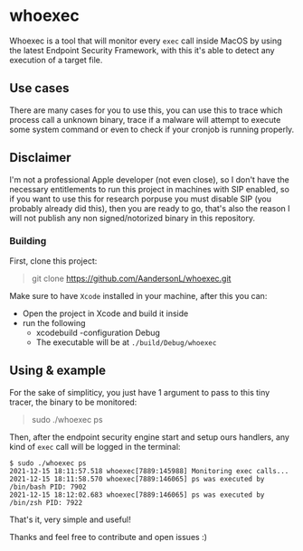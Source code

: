 # whoexec


Whoexec is a tool that will monitor every `exec` call inside MacOS by using the latest Endpoint Security Framework, with this it's able to detect any execution of a target file.


## Use cases

There are many cases for you to use this, you can use this to trace which process call a unknown binary, trace if a malware will attempt to execute some system command or even to check if your cronjob is running properly.

## Disclaimer

I'm not a professional Apple developer (not even close), so I don't have the necessary entitlements to run this project in machines with SIP enabled, so if you want to use this for research porpuse you must disable SIP (you probably already did this),
then you are ready to go, that's also the reason I will not publish any non signed/notorized binary in this repository.

### Building

First, clone this project:

> git clone https://github.com/AandersonL/whoexec.git

Make sure to have `Xcode` installed in your machine, after this you can:

* Open the project in Xcode and build it inside
* run the following
  * xcodebuild -configuration Debug
  * The executable will be at `./build/Debug/whoexec`


## Using & example

For the sake of simpliticy, you just have 1 argument to pass to this tiny tracer, the binary to be monitored:

> sudo ./whoexec ps

Then, after the endpoint security engine start and setup ours handlers, any kind of `exec` call will be logged in the terminal:

```
$ sudo ./whoexec ps
2021-12-15 18:11:57.518 whoexec[7889:145988] Monitoring exec calls...
2021-12-15 18:11:58.570 whoexec[7889:146065] ps was executed by /bin/bash PID: 7902
2021-12-15 18:12:02.683 whoexec[7889:146065] ps was executed by /bin/zsh PID: 7922
```

That's it, very simple and useful!

Thanks and feel free to contribute and open issues :) 




